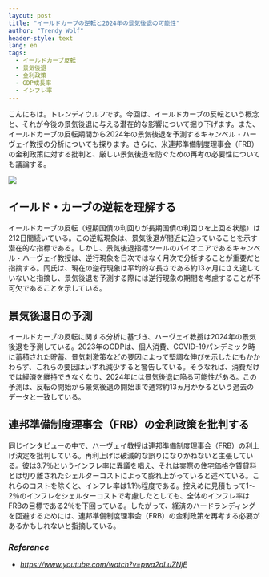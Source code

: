 ```yaml
---
layout: post
title: "イールドカーブの逆転と2024年の景気後退の可能性"
author: "Trendy Wolf"
header-style: text
lang: en
tags:
  - イールドカーブ反転
  - 景気後退
  - 金利政策
  - GDP成長率
  - インフレ率
---
```


こんにちは。トレンディウルフです。今回は、イールドカーブの反転という概念と、それが今後の景気後退に与える潜在的な影響について掘り下げます。また、イールドカーブの反転期間から2024年の景気後退を予測するキャンベル・ハーヴェイ教授の分析についても探ります。さらに、米連邦準備制度理事会（FRB）の金利政策に対する批判と、厳しい景気後退を防ぐための再考の必要性についても議論する。

<img
    src="https://i.ytimg.com/vi/pwa2dLuZNjE/hqdefault.jpg"
/>


## イールド・カーブの逆転を理解する
イールドカーブの反転（短期国債の利回りが長期国債の利回りを上回る状態）は212日間続いている。この逆転現象は、景気後退が間近に迫っていることを示す潜在的な指標である。しかし、景気後退指標ツールのパイオニアであるキャンベル・ハーヴェイ教授は、逆行現象を日次ではなく月次で分析することが重要だと指摘する。同氏は、現在の逆行現象は平均的な長さである約13ヶ月にさえ達していないと指摘し、景気後退を予測する際には逆行現象の期間を考慮することが不可欠であることを示している。

## 景気後退日の予測
イールドカーブの反転に関する分析に基づき、ハーヴェイ教授は2024年の景気後退を予測している。2023年のGDPは、個人消費、COVID-19パンデミック時に蓄積された貯蓄、景気刺激策などの要因によって堅調な伸びを示したにもかかわらず、これらの要因はいずれ減少すると警告している。そうなれば、消費だけでは経済を維持できなくなり、2024年には景気後退に陥る可能性がある。この予測は、反転の開始から景気後退の開始まで通常約13ヵ月かかるという過去のデータと一致している。

## 連邦準備制度理事会（FRB）の金利政策を批判する
同じインタビューの中で、ハーヴェイ教授は連邦準備制度理事会（FRB）の利上げ決定を批判している。再利上げは破滅的な誤りになりかねないと主張している。彼は3.7％というインフレ率に異議を唱え、それは実際の住宅価格や賃貸料とは切り離されたシェルターコストによって膨れ上がっていると述べている。これらのコストを除くと、インフレ率は1.1％程度である。控えめに見積もって1～2％のインフレをシェルターコストで考慮したとしても、全体のインフレ率はFRBの目標である2％を下回っている。したがって、経済のハードランディングを回避するためには、連邦準備制度理事会（FRB）の金利政策を再考する必要があるかもしれないと指摘している。


### _Reference_
- _https://www.youtube.com/watch?v=pwa2dLuZNjE_

